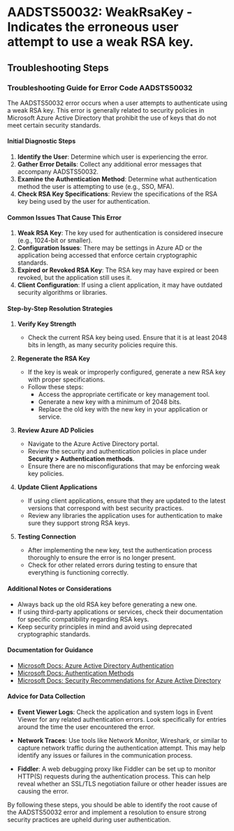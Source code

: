 # AADSTS50032: WeakRsaKey - Indicates the erroneous user attempt to use a weak RSA key.


## Troubleshooting Steps
### Troubleshooting Guide for Error Code AADSTS50032

The AADSTS50032 error occurs when a user attempts to authenticate using a weak RSA key. This error is generally related to security policies in Microsoft Azure Active Directory that prohibit the use of keys that do not meet certain security standards.

#### Initial Diagnostic Steps

1. **Identify the User**: Determine which user is experiencing the error.
2. **Gather Error Details**: Collect any additional error messages that accompany AADSTS50032.
3. **Examine the Authentication Method**: Determine what authentication method the user is attempting to use (e.g., SSO, MFA).
4. **Check RSA Key Specifications**: Review the specifications of the RSA key being used by the user for authentication.

#### Common Issues That Cause This Error

1. **Weak RSA Key**: The key used for authentication is considered insecure (e.g., 1024-bit or smaller).
2. **Configuration Issues**: There may be settings in Azure AD or the application being accessed that enforce certain cryptographic standards.
3. **Expired or Revoked RSA Key**: The RSA key may have expired or been revoked, but the application still uses it.
4. **Client Configuration**: If using a client application, it may have outdated security algorithms or libraries.

#### Step-by-Step Resolution Strategies

1. **Verify Key Strength**
   - Check the current RSA key being used. Ensure that it is at least 2048 bits in length, as many security policies require this.

2. **Regenerate the RSA Key**
   - If the key is weak or improperly configured, generate a new RSA key with proper specifications.
   - Follow these steps:
     - Access the appropriate certificate or key management tool.
     - Generate a new key with a minimum of 2048 bits.
     - Replace the old key with the new key in your application or service.

3. **Review Azure AD Policies**
   - Navigate to the Azure Active Directory portal.
   - Review the security and authentication policies in place under **Security > Authentication methods**.
   - Ensure there are no misconfigurations that may be enforcing weak key policies.

4. **Update Client Applications**
   - If using client applications, ensure that they are updated to the latest versions that correspond with best security practices.
   - Review any libraries the application uses for authentication to make sure they support strong RSA keys.

5. **Testing Connection**
   - After implementing the new key, test the authentication process thoroughly to ensure the error is no longer present.
   - Check for other related errors during testing to ensure that everything is functioning correctly.

#### Additional Notes or Considerations

- Always back up the old RSA key before generating a new one.
- If using third-party applications or services, check their documentation for specific compatibility regarding RSA keys.
- Keep security principles in mind and avoid using deprecated cryptographic standards.

#### Documentation for Guidance

- [Microsoft Docs: Azure Active Directory Authentication](https://docs.microsoft.com/en-us/azure/active-directory/develop/authentication-scenarios)
- [Microsoft Docs: Authentication Methods](https://learn.microsoft.com/en-us/azure/active-directory/authentication/authentication-methods)
- [Microsoft Docs: Security Recommendations for Azure Active Directory](https://learn.microsoft.com/en-us/azure/active-directory/security/security-recommendations)

#### Advice for Data Collection

- **Event Viewer Logs**: Check the application and system logs in Event Viewer for any related authentication errors. Look specifically for entries around the time the user encountered the error.
  
- **Network Traces**: Use tools like Network Monitor, Wireshark, or similar to capture network traffic during the authentication attempt. This may help identify any issues or failures in the communication process.

- **Fiddler**: A web debugging proxy like Fiddler can be set up to monitor HTTP(S) requests during the authentication process. This can help reveal whether an SSL/TLS negotiation failure or other header issues are causing the error.

By following these steps, you should be able to identify the root cause of the AADSTS50032 error and implement a resolution to ensure strong security practices are upheld during user authentication.